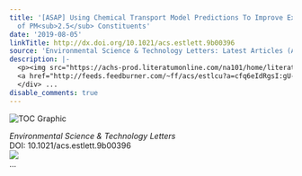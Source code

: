 ```yaml
---
title: '[ASAP] Using Chemical Transport Model Predictions To Improve Exposure Assessment
  of PM<sub>2.5</sub> Constituents'
date: '2019-08-05'
linkTitle: http://dx.doi.org/10.1021/acs.estlett.9b00396
source: 'Environmental Science & Technology Letters: Latest Articles (ACS Publications)'
description: |-
  <p><img src="https://achs-prod.literatumonline.com/na101/home/literatum/publisher/achs/journals/content/estlcu/0/estlcu.ahead-of-print/acs.estlett.9b00396/20190805/images/medium/ez9b00396_0004.gif" alt="TOC Graphic"/></p><div><cite>Environmental Science & Technology Letters</cite></div><div>DOI: 10.1021/acs.estlett.9b00396</div><div class="feedflare">
  <a href="http://feeds.feedburner.com/~ff/acs/estlcu?a=cfq6eIdRgsI:gU-QSudF-NQ:yIl2AUoC8zA"><img src="http://feeds.feedburner.com/~ff/acs/estlcu?d=yIl2AUoC8zA" border="0"></img></a>
  </div> ...
disable_comments: true
---
```

<p><img src="https://achs-prod.literatumonline.com/na101/home/literatum/publisher/achs/journals/content/estlcu/0/estlcu.ahead-of-print/acs.estlett.9b00396/20190805/images/medium/ez9b00396_0004.gif" alt="TOC Graphic"/></p><div><cite>Environmental Science & Technology Letters</cite></div><div>DOI: 10.1021/acs.estlett.9b00396</div><div class="feedflare">
<a href="http://feeds.feedburner.com/~ff/acs/estlcu?a=cfq6eIdRgsI:gU-QSudF-NQ:yIl2AUoC8zA"><img src="http://feeds.feedburner.com/~ff/acs/estlcu?d=yIl2AUoC8zA" border="0"></img></a>
</div> ...